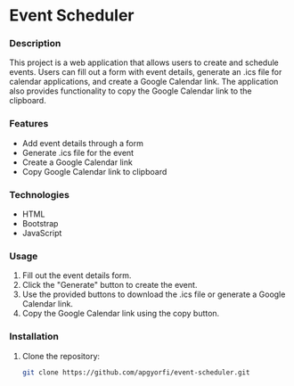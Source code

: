 # Event Scheduler

### Description
This project is a web application that allows users to create and schedule events. Users can fill out a form with event details, generate an .ics file for calendar applications, and create a Google Calendar link. The application also provides functionality to copy the Google Calendar link to the clipboard.

### Features
- Add event details through a form
- Generate .ics file for the event
- Create a Google Calendar link
- Copy Google Calendar link to clipboard

### Technologies
- HTML
- Bootstrap
- JavaScript

### Usage
1. Fill out the event details form.
2. Click the "Generate" button to create the event.
3. Use the provided buttons to download the .ics file or generate a Google Calendar link.
4. Copy the Google Calendar link using the copy button.

### Installation
1. Clone the repository:
   ```bash
   git clone https://github.com/apgyorfi/event-scheduler.git

